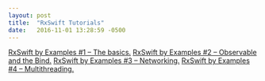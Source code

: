 ```yaml
---
layout: post
title:  "RxSwift Tutorials"
date:   2016-11-01 13:28:59 -0500
---
```


[RxSwift by Examples #1 – The basics.][tutorial-1]
[RxSwift by Examples #2 – Observable and the Bind.][tutorial-2]
[RxSwift by Examples #3 – Networking.][tutorial-3]
[RxSwift by Examples #4 – Multithreading.][tutorial-4]

[tutorial-1]: http://www.thedroidsonroids.com/blog/ios/rxswift-by-examples-1-the-basics/
[tutorial-2]: http://www.thedroidsonroids.com/blog/ios/rxswift-by-examples-2-observable-and-the-bind/
[tutorial-3]: http://www.thedroidsonroids.com/blog/ios/rxswift-examples-3-networking/
[tutorial-4]: http://www.thedroidsonroids.com/blog/ios/rxswift-examples-4-multithreading/